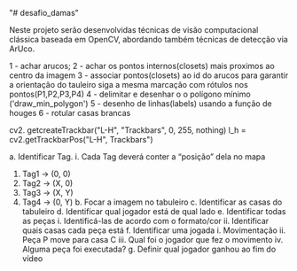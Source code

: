 "# desafio_damas" 

Neste projeto serão desenvolvidas técnicas de visão computacional clássica baseada em OpenCV, abordando também técnicas de detecção via ArUco.


1 - achar arucos;
2 - achar os pontos internos(closets) mais proximos ao centro da imagem
3 - associar pontos(closets) ao id do arucos para garantir a orientação do tauleiro siga a mesma marcação com rótulos nos pontos(P1,P2,P3,P4)
4 - delimitar e desenhar o o polígono mínimo ('draw_min_polygon')
5 - desenho de linhas(labels) usando a função de houges
6 - rotular casas brancas

cv2. getcreateTrackbar("L-H", "Trackbars", 0, 255, nothing)
l_h = cv2.getTrackbarPos("L-H", Trackbars")



a. Identificar Tag.
i. Cada Tag deverá conter a “posição” dela no mapa
1. Tag1 -> (0, 0)
2. Tag2 -> (X, 0)
3. Tag3 -> (X, Y)
4. Tag4 -> (0, Y)
b. Focar a imagem no tabuleiro
c. Identificar as casas do tabuleiro
d. Identificar qual jogador está de qual lado
e. Identificar todas as peças
i. Identificá-las de acordo com o formato/cor
ii. Identificar quais casas cada peça está
f. Identificar uma jogada
i. Movimentação
ii. Peça P move para casa C
iii. Qual foi o jogador que fez o movimento
iv. Alguma peça foi executada?
g. Definir qual jogador ganhou ao fim do vídeo